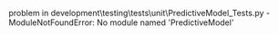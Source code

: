 problem in development\testing\tests\unit\PredictiveModel_Tests.py - ModuleNotFoundError: No module named 'PredictiveModel'
